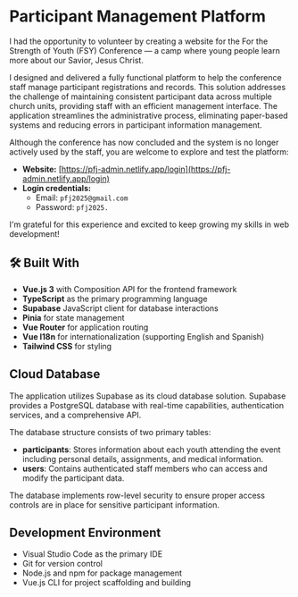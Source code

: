 # Participant Management Platform

I had the opportunity to volunteer by creating a website for the For the Strength of Youth (FSY) Conference — a camp where young people learn more about our Savior, Jesus Christ.

I designed and delivered a fully functional platform to help the conference staff manage participant registrations and records. This solution addresses the challenge of maintaining consistent participant data across multiple church units, providing staff with an efficient management interface. The application streamlines the administrative process, eliminating paper-based systems and reducing errors in participant information management.

Although the conference has now concluded and the system is no longer actively used by the staff, you are welcome to explore and test the platform:

- **Website:** [https://pfj-admin.netlify.app/login](https://pfj-admin.netlify.app/login)
- **Login credentials:**
  - Email: `pfj2025@gmail.com`
  - Password: `pfj2025.`

I'm grateful for this experience and excited to keep growing my skills in web development!

## 🛠️ Built With

- **Vue.js 3** with Composition API for the frontend framework
- **TypeScript** as the primary programming language
- **Supabase** JavaScript client for database interactions
- **Pinia** for state management
- **Vue Router** for application routing
- **Vue I18n** for internationalization (supporting English and Spanish)
- **Tailwind CSS** for styling

## Cloud Database

The application utilizes Supabase as its cloud database solution. Supabase provides a PostgreSQL database with real-time capabilities, authentication services, and a comprehensive API.

The database structure consists of two primary tables:

- **participants**: Stores information about each youth attending the event including personal details, assignments, and medical information.
- **users**: Contains authenticated staff members who can access and modify the participant data.

The database implements row-level security to ensure proper access controls are in place for sensitive participant information.

## Development Environment

- Visual Studio Code as the primary IDE
- Git for version control
- Node.js and npm for package management
- Vue.js CLI for project scaffolding and building
